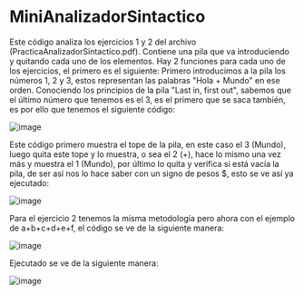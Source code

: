 # MiniAnalizadorSintactico
Este código analiza los ejercicios 1 y 2 del archivo (PracticaAnalizadorSintactico.pdf).
Contiene una pila que va introduciendo y quitando cada uno de los elementos. Hay 2 funciones para cada uno de los ejercicios, el primero es el siguiente:
Primero introducimos a la pila los números 1, 2 y 3, estos representan las palabras "Hola + Mundo" en ese orden.
Conociendo los principios de la pila "Last in, first out", sabemos que el último número que tenemos es el 3, es el primero que se saca también, es por ello que tenemos el siguiente código:

![image](https://user-images.githubusercontent.com/84193277/223307154-34260864-ccd9-4eb4-9a03-92356f1c5c5c.png)

Este código primero muestra el tope de la pila, en este caso el 3 (Mundo), luego quita este tope y lo muestra, o sea el 2 (+), hace lo mismo una vez más y muestra el 1 (Mundo), por último lo quita y verifica si está vacía la pila, de ser así nos lo hace saber con un signo de pesos $, esto se ve así ya ejecutado:

![image](https://user-images.githubusercontent.com/84193277/223308005-f33e5b5f-bf99-49d8-924b-63e1be0376dc.png)


Para el ejercicio 2 tenemos la misma metodología pero ahora con el ejemplo de a+b+c+d+e+f, el código se ve de la siguiente manera:

![image](https://user-images.githubusercontent.com/84193277/223308239-d046f168-232d-4e0f-a9f2-6a1757c72a13.png)

Ejecutado se ve de la siguiente manera:

![image](https://user-images.githubusercontent.com/84193277/223308322-1dc22e26-6232-409e-a419-a530608b3b07.png)

